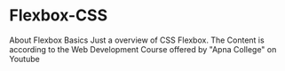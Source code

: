 # Flexbox-CSS
About Flexbox Basics
Just a overview of CSS Flexbox. 
The Content is according to the Web Development Course offered by "Apna College" on Youtube
